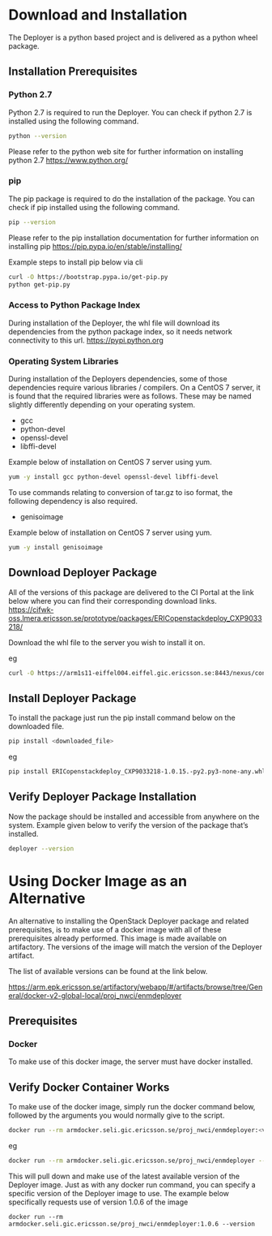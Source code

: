 # Download and Installation
The Deployer is a python based project and is delivered as a python wheel package.

## Installation Prerequisites

### Python 2.7
Python 2.7 is required to run the Deployer. You can check if python 2.7 is installed using the following command.

```bash
python --version
```

Please refer to the python web site for further information on installing python 2.7 https://www.python.org/


### pip
The pip package is required to do the installation of the package. You can check if pip installed using the following command.

```bash
pip --version
```

Please refer to the pip installation documentation for further information on installing pip https://pip.pypa.io/en/stable/installing/

Example steps to install pip below via cli

```bash
curl -O https://bootstrap.pypa.io/get-pip.py
python get-pip.py
```


### Access to Python Package Index
During installation of the Deployer, the whl file will download its dependencies from the python package index, so it needs network connectivity to this url. https://pypi.python.org


### Operating System Libraries
During installation of the Deployers dependencies, some of those dependencies require various libraries / compilers. On a CentOS 7 server, it is found that the required libraries were as follows. These may be named slightly differently depending on your operating system.

- gcc
- python-devel
- openssl-devel
- libffi-devel

Example below of installation on CentOS 7 server using yum.

```bash
yum -y install gcc python-devel openssl-devel libffi-devel
```

To use commands relating to conversion of tar.gz to iso format, the following dependency is also required.

- genisoimage

Example below of installation on CentOS 7 server using yum.

```bash
yum -y install genisoimage
```


## Download Deployer Package
All of the versions of this package are delivered to the CI Portal at the link below where you can find their corresponding download links.
https://cifwk-oss.lmera.ericsson.se/prototype/packages/ERICopenstackdeploy_CXP9033218/

Download the whl file to the server you wish to install it on.

eg

```bash
curl -O https://arm1s11-eiffel004.eiffel.gic.ericsson.se:8443/nexus/content/repositories/releases/com/ericsson/de/ERICopenstackdeploy_CXP9033218/1.0.15/ERICopenstackdeploy_CXP9033218-1.0.15.-py2.py3-none-any.whl
```


## Install Deployer Package
To install the package just run the pip install command below on the downloaded file.

```bash
pip install <downloaded_file>
```

eg

```bash
pip install ERICopenstackdeploy_CXP9033218-1.0.15.-py2.py3-none-any.whl
```


## Verify Deployer Package Installation
Now the package should be installed and accessible from anywhere on the system. Example given below to verify the version of the package that’s installed.

```bash
deployer --version
```


# Using Docker Image as an Alternative
An alternative to installing the OpenStack Deployer package and related prerequisites, is to make use of a docker image with all of these prerequisites already performed. This image is made available on artifactory. The versions of the image will match the version of the Deployer artifact.

The list of available versions can be found at the link below.

https://arm.epk.ericsson.se/artifactory/webapp/#/artifacts/browse/tree/General/docker-v2-global-local/proj_nwci/enmdeployer


## Prerequisites

### Docker
To make use of this docker image, the server must have docker installed.


## Verify Docker Container Works
To make use of the docker image, simply run the docker command below, followed by the arguments you would normally give to the script.

```bash
docker run --rm armdocker.seli.gic.ericsson.se/proj_nwci/enmdeployer:<version> <arguments>
```

eg

```bash
docker run --rm armdocker.seli.gic.ericsson.se/proj_nwci/enmdeployer --version
```

This will pull down and make use of the latest available version of the Deployer image. Just as with any docker run command, you can specify a specific version of the Deployer image to use. The example below specifically requests use of version 1.0.6 of the image

```
docker run --rm armdocker.seli.gic.ericsson.se/proj_nwci/enmdeployer:1.0.6 --version
```

